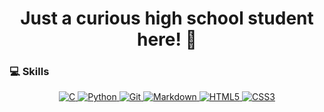<h1 align="center">Just a curious high school student here! 👋</h1>

### 💻 Skills
<div align="center">
  <a href="https://www.geeksforgeeks.org/c/c-17-standard/">
    <img src="https://img.shields.io/badge/c-%2300599C.svg?style=for-the-badge&logo=c&logoColor=white" alt="C" style="border: none;" />
  </a>
  <a href="https://www.python.org/">
    <img src="https://img.shields.io/badge/python-3670A0?style=for-the-badge&logo=python&logoColor=ffdd54" alt="Python" style="border: none;" />
  </a>
  <a href="https://git-scm.com/">
    <img src="https://img.shields.io/badge/git-%23F05033.svg?style=for-the-badge&logo=git&logoColor=white" alt="Git" style="border: none;" />
  </a>
  <a href="https://www.markdownguide.org/">
    <img src="https://img.shields.io/badge/markdown-%23000000.svg?style=for-the-badge&logo=markdown&logoColor=white" alt="Markdown" style="border: none;" />
  </a>
  <a href="https://en.wikipedia.org/wiki/HTML5">
    <img src="https://img.shields.io/badge/html5-%23E34F26.svg?style=for-the-badge&logo=html5&logoColor=white" alt="HTML5" style="border: none;" />
  </a>
  <a href="https://en.wikipedia.org/wiki/CSS">
    <img src="https://img.shields.io/badge/css3-%231572B6.svg?style=for-the-badge&logo=css3&logoColor=white" alt="CSS3" style="border: none;" />
  </a>
</div>

<!-- https://gprm.itsvg.in/ -->
